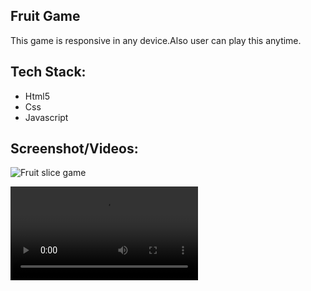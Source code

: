 ## Fruit Game

This game is responsive in any device.Also user can play this anytime.

## Tech Stack:

<ul>

<li>Html5</li>
<li>Css</li>
<li>Javascript</li>

</ul>


## Screenshot/Videos:


![Fruit slice game](https://user-images.githubusercontent.com/72568715/187530043-7c06a701-b520-48f9-9415-22cfd96ac3ea.PNG)



<video src="https://user-images.githubusercontent.com/72568715/187530491-4cc28f75-7363-413c-bbd4-6cc5fa33f4a7.mp4"></video>

